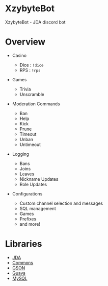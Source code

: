 # XzybyteBot
XzybyteBot - JDA discord bot

# Overview
- Casino
  - Dice : `!dice`
  - RPS : `!rps`
  
- Games
  - Trivia
  - Unscramble
  
- Moderation Commands
  - Ban
  - Help
  - Kick
  - Prune
  - Timeout
  - Unban
  - Untimeout
  
- Logging
  - Bans
  - Joins
  - Leaves
  - Nickname Updates
  - Role Updates
  
- Configurations
  - Custom channel selection and messages
  - SQL management
  - Games
  - Prefixes
  - and more!
  
# Libraries
- [JDA](https://github.com/DV8FromTheWorld/JDA)
- [Commons](https://commons.apache.org/)
- [GSON](https://github.com/google/gson)
- [Guava](https://github.com/google/guava)
- [MySQL](https://dev.mysql.com/downloads/connector/j/)
